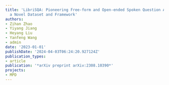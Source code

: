 ```yaml
---
title: 'LibriSQA: Pioneering Free-form and Open-ended Spoken Question Answering with
  a Novel Dataset and Framework'
authors:
- Zihan Zhao
- Yiyang Jiang
- Heyang Liu
- Yanfeng Wang
- admin
date: '2023-01-01'
publishDate: '2024-04-03T06:24:20.927124Z'
publication_types:
- article
publication: '*arXiv preprint arXiv:2308.10390*'
projects:
- MPD
---
```

